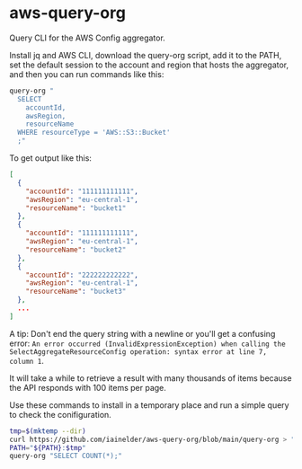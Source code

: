 # aws-query-org

Query CLI for the AWS Config aggregator.

Install jq and AWS CLI, download the query-org script, add it to the PATH, set the default session to the account and region that hosts the aggregator, and then you can run commands like this:

```bash
query-org "
  SELECT
    accountId,
    awsRegion,
    resourceName
  WHERE resourceType = 'AWS::S3::Bucket'
  ;"
```

To get output like this:

```json
[
  {
    "accountId": "111111111111",
    "awsRegion": "eu-central-1",
    "resourceName": "bucket1"
  },
  {
    "accountId": "111111111111",
    "awsRegion": "eu-central-1",
    "resourceName": "bucket2"
  },
  {
    "accountId": "222222222222",
    "awsRegion": "eu-central-1",
    "resourceName": "bucket3"
  },
  ...
]
```

A tip: Don't end the query string with a newline or you'll get a confusing error: `An error occurred (InvalidExpressionException) when calling the SelectAggregateResourceConfig operation: syntax error at line 7, column 1`.

It will take a while to retrieve a result with many thousands of items because the API responds with 100 items per page.

Use these commands to install in a temporary place and run a simple query to check the conifiguration.

```bash
tmp=$(mktemp --dir)
curl https://github.com/iainelder/aws-query-org/blob/main/query-org > "$tmp"/query-org
PATH="${PATH}:$tmp"
query-org "SELECT COUNT(*);"
```
